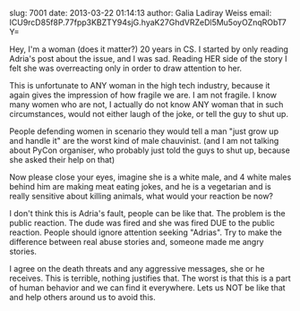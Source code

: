 slug:    7001
date:    2013-03-22 01:14:13
author:  Galia Ladiray Weiss
email:   ICU9rcD85f8P.77fpp3KBZTY94sjG.hyaK27GhdVRZeDl5Mu5oyOZnqRObT7Y=

Hey, I'm a woman (does it matter?) 20 years in CS. I started by only
reading Adria's post about the issue, and I was sad. Reading HER side
of the story I felt she was overreacting only in order to draw
attention to her.

This is unfortunate to ANY woman in the high tech industry, because it
again gives the impression of how fragile we are.  I am not fragile. I
know many women who are not, I actually do not know ANY woman that in
such circumstances, would not either laugh of the joke, or tell the
guy to shut up.

People defending women in scenario they would tell a man "just grow up
and handle it" are the worst kind of male chauvinist. (and I am not
talking about PyCon organiser, who probably just told the guys to shut
up, because she asked their help on that)

Now please close your eyes, imagine she is a white male, and 4 white
males behind him are making meat eating jokes, and he is a vegetarian
and is really sensitive about killing animals, what would your
reaction be now?

I don't think this is Adria's fault, people can be like that. The
problem is the public reaction. The dude was fired and she was fired
DUE to the public reaction. People should ignore attention seeking
"Adrias". Try to make the difference between real abuse stories and,
someone made me angry stories.

I agree on the death threats and any aggressive messages, she or he
receives. This is terrible, nothing justifies that. The worst is that
this is a part of human behavior and we can find it everywhere. Lets
us NOT be like that and help others around us to avoid this.
